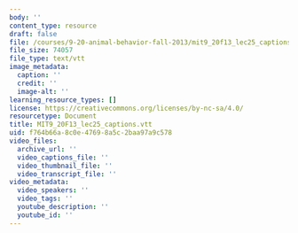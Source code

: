 ```yaml
---
body: ''
content_type: resource
draft: false
file: /courses/9-20-animal-behavior-fall-2013/mit9_20f13_lec25_captions.vtt
file_size: 74057
file_type: text/vtt
image_metadata:
  caption: ''
  credit: ''
  image-alt: ''
learning_resource_types: []
license: https://creativecommons.org/licenses/by-nc-sa/4.0/
resourcetype: Document
title: MIT9_20F13_lec25_captions.vtt
uid: f764b66a-8c0e-4769-8a5c-2baa97a9c578
video_files:
  archive_url: ''
  video_captions_file: ''
  video_thumbnail_file: ''
  video_transcript_file: ''
video_metadata:
  video_speakers: ''
  video_tags: ''
  youtube_description: ''
  youtube_id: ''
---
```

